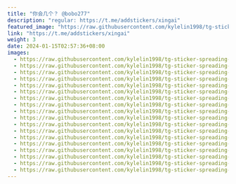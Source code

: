 ```yaml
---
title: "你会几个？ @bobo277"
description: "regular: https://t.me/addstickers/xingai"
featured_image: "https://raw.githubusercontent.com/kylelin1998/tg-sticker-spreading-worldwide-images/main/img/96c03de5-c47f-4cb1-8c47-4fe673d5e74b.jpg"
link: "https://t.me/addstickers/xingai"
weight: 3
date: 2024-01-15T02:57:36+08:00
images:
  - https://raw.githubusercontent.com/kylelin1998/tg-sticker-spreading-worldwide-images/main/img/96c03de5-c47f-4cb1-8c47-4fe673d5e74b.jpg
  - https://raw.githubusercontent.com/kylelin1998/tg-sticker-spreading-worldwide-images/main/img/1ae5bdcd-63d4-4e7f-9377-c7110621d900.jpg
  - https://raw.githubusercontent.com/kylelin1998/tg-sticker-spreading-worldwide-images/main/img/6d8c297c-2ee8-4af2-a998-abd9cde852c2.jpg
  - https://raw.githubusercontent.com/kylelin1998/tg-sticker-spreading-worldwide-images/main/img/b608987d-5a53-463f-ba58-cda2c37167d4.jpg
  - https://raw.githubusercontent.com/kylelin1998/tg-sticker-spreading-worldwide-images/main/img/4f614483-8843-45e2-897e-4f80a3383249.jpg
  - https://raw.githubusercontent.com/kylelin1998/tg-sticker-spreading-worldwide-images/main/img/5fc84942-1dcf-41fc-a1a4-7912cce74d2b.jpg
  - https://raw.githubusercontent.com/kylelin1998/tg-sticker-spreading-worldwide-images/main/img/5177e1e9-7608-4dee-9533-c1ad34573940.jpg
  - https://raw.githubusercontent.com/kylelin1998/tg-sticker-spreading-worldwide-images/main/img/6be7a854-28ff-459d-99f9-b59f76438f1b.jpg
  - https://raw.githubusercontent.com/kylelin1998/tg-sticker-spreading-worldwide-images/main/img/da62c20c-513f-43fa-b401-405f63c919d0.jpg
  - https://raw.githubusercontent.com/kylelin1998/tg-sticker-spreading-worldwide-images/main/img/93d832f8-d9aa-4895-811e-7f61b4e3d9df.jpg
  - https://raw.githubusercontent.com/kylelin1998/tg-sticker-spreading-worldwide-images/main/img/561ba8e8-3f53-4d49-acb5-17e9f6380967.jpg
  - https://raw.githubusercontent.com/kylelin1998/tg-sticker-spreading-worldwide-images/main/img/e3f87f6e-35e8-4b9b-b5b3-851274a86bf4.jpg
  - https://raw.githubusercontent.com/kylelin1998/tg-sticker-spreading-worldwide-images/main/img/f717e6e4-9d9c-4d19-a9c6-4e69330f9d3c.jpg
  - https://raw.githubusercontent.com/kylelin1998/tg-sticker-spreading-worldwide-images/main/img/ca81844d-18ab-4c6d-b2ee-ce8e896aea97.jpg
  - https://raw.githubusercontent.com/kylelin1998/tg-sticker-spreading-worldwide-images/main/img/fe33ce5f-6908-4a59-998d-c438a4370931.jpg
  - https://raw.githubusercontent.com/kylelin1998/tg-sticker-spreading-worldwide-images/main/img/40cf189c-0143-4f79-be3c-3b5f9d169f8e.jpg
  - https://raw.githubusercontent.com/kylelin1998/tg-sticker-spreading-worldwide-images/main/img/a2498d4a-e17a-4850-a5e4-a84a97c4d6cb.jpg
  - https://raw.githubusercontent.com/kylelin1998/tg-sticker-spreading-worldwide-images/main/img/da502366-554a-4503-a7aa-b145c104ce53.jpg
---
```

